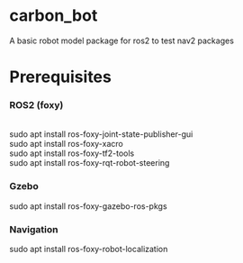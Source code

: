 # carbon_bot
A basic robot model package for ros2 to test nav2 packages

# Prerequisites
### ROS2 (foxy)
</br> sudo apt install ros-foxy-joint-state-publisher-gui
</br> sudo apt install ros-foxy-xacro
</br> sudo apt install ros-foxy-tf2-tools
</br> sudo apt install ros-foxy-rqt-robot-steering

### Gzebo
sudo apt install ros-foxy-gazebo-ros-pkgs
### Navigation
sudo apt install ros-foxy-robot-localization
